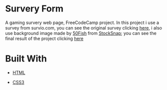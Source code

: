 # Survery Form
A gaming survery web page, FreeCodeCamp project. In this project i use a survey from survio.com, you can see the original survey clicking [here](https://www.survio.com/survey/d/D8Q9F2M7N4E0W5F0P), i also use background image made by [50Fish](https://stocksnap.io/author/fiftyfish) from [StockSnap](https://stocksnap.io); you can see the final result of the project clicking [here](https://joseramonmendoza.github.io/survey-form/)

# Built With
- [HTML](https://developer.mozilla.org/en-US/docs/Web/HTML "HTML: HyperText Markup Language")

- [CSS3](https://developer.mozilla.org/en-US/docs/Archive/CSS3 "MDN Web Docs: Css3")
